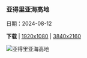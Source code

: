 ### 亚得里亚海高地

日期：2024-08-12

**下载**  |  [1920x1080](https://cn.bing.com/th?id=OHR.DugiOtokCroatia_ZH-CN7791404392_1920x1080.jpg)  |  [3840x2160](https://cn.bing.com/th?id=OHR.DugiOtokCroatia_ZH-CN7791404392_UHD.jpg)

![亚得里亚海高地](https://cn.bing.com/th?id=OHR.DugiOtokCroatia_ZH-CN7791404392_1920x1080.jpg "特拉斯契卡自然公园悬崖，杜吉奥托克岛，克罗地亚 (© Ilija Ascic/Shutterstock)")

